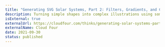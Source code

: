 ```yaml
---
title: "Generating SVG Solar Systems, Part 2: Filters, Gradients, and Clip Paths"
description: Turning simple shapes into complex illustrations using some SVG magic.
isExternal: true
externalUrl: https://cloudfour.com/thinks/generating-solar-systems-part-2-filters-gradients-and-clip-paths/
externalName: Cloud Four
date: 2021-09-30
status: published
---
```

